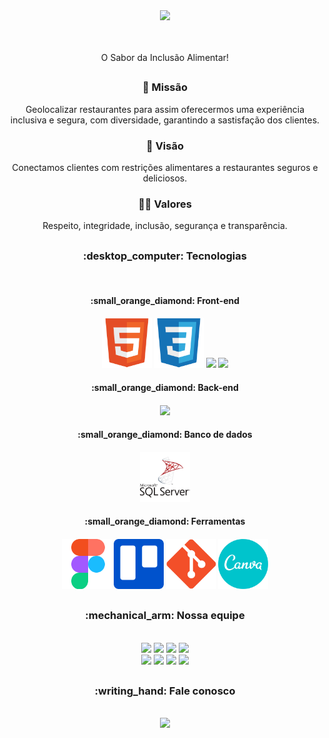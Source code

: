 <div align="center">
<img src="https://media.discordapp.net/attachments/1241964851602129038/1244445626213732352/logotipo2.0STRIPEYELLOW.png?ex=667eab0d&is=667d598d&hm=08bb4ee5e1ca14a454df4b09477bcde433d8ccf4d51388bceed3132832c2b78f&=&format=webp&quality=lossless&width=1337&height=606" width="500px">
</div>
<br>
<br>
<p align="center">O Sabor da Inclusão Alimentar!<p>

##

<h3 align="center">🎯 Missão</h3>
<div align="center"><p>Geolocalizar restaurantes para assim oferecermos uma experiência inclusiva e segura, com diversidade, garantindo a sastisfação dos clientes.</p></div>

<h3 align="center">🚀 Visão</h3>
<div align="center"><p>Conectamos clientes com restrições alimentares a restaurantes seguros e deliciosos.</p></div>

<h3 align="center">✍🏻 Valores</h3>
<div align="center"><p>Respeito, integridade, inclusão, segurança e transparência.</p></div>

##

<h3 align="center">:desktop_computer:	Tecnologias</h3>
<br>
<div align="center">
  
<h4>:small_orange_diamond: Front-end<h4>
  <img src="https://raw.githubusercontent.com/devicons/devicon/master/icons/html5/html5-original.svg" width="80px">
  <img src="https://raw.githubusercontent.com/devicons/devicon/master/icons/css3/css3-original.svg" width="80px">
  <img src="https://icongr.am/devicon/javascript-original.svg?size=100&color=currentColor" width="80px">
  <img src="https://icongr.am/devicon/react-original.svg?size=100&color=000000" width="80px">
  
<h4>:small_orange_diamond: Back-end<h4>
  <img src="https://icongr.am/devicon/dot-net-original.svg?size=100&color=currentColor" width="80px">
  
<h4>:small_orange_diamond: Banco de dados<h4>
  <img src="https://raw.githubusercontent.com/devicons/devicon/master/icons/microsoftsqlserver/microsoftsqlserver-original-wordmark.svg" width="80px">
   
 <h4>:small_orange_diamond: Ferramentas<h4>
  <img src="https://raw.githubusercontent.com/devicons/devicon/master/icons/figma/figma-original.svg" width="80px">
   <img src="https://raw.githubusercontent.com/devicons/devicon/master/icons/trello/trello-plain.svg" width="80px">
   <img src="https://raw.githubusercontent.com/devicons/devicon/master/icons/git/git-plain.svg" width="80px">
   <img src="https://raw.githubusercontent.com/devicons/devicon/master/icons/canva/canva-original.svg" width="80px"> 
 </div>

##

<h3 align="center">:mechanical_arm: Nossa equipe</h3>
<br>
<div align="center">
<a href="https://www.linkedin.com/in/carlosbonfim26/"><img src="https://saboria-three.vercel.app/assets/dev1-CIu2IsBY.jpg" width="200px"></a>
<a href="https://www.linkedin.com/in/yanmrodrigues/"><img src="https://saboria-three.vercel.app/assets/dev2-Cglqgk8U.webp" width="200px"></a>
<a href="https://www.linkedin.com/in/samanta-gomes8/"><img src="https://saboria-three.vercel.app/assets/dev3-CxbCDjK1.jpg" width="200px"></a>
<a href="https://www.linkedin.com/in/milenadiasdc/"><img src="https://saboria-three.vercel.app/assets/dev4-BJB3pFs5.jpg" width="200px"></a>
<br>
<a href="https://www.linkedin.com/in/fellype-oliveira/"><img src="https://saboria-three.vercel.app/assets/dev5-Dr9EqnAU.jpg" width="200px"></a>
<a href="https://www.linkedin.com/in/joaogabriel-/"><img src="https://saboria-three.vercel.app/assets/dev6-BBqrgV_R.jpg" width="200px"></a>
<a href="https://www.linkedin.com/in/leohen/"><img src="https://saboria-three.vercel.app/assets/dev7-VwooYf_9.jpg" width="200px"></a>
<a href="https://www.linkedin.com/in/joaldo-santos-b173722b8/"><img src="https://saboria-three.vercel.app/assets/dev8-BUT5dpNX.webp" width="200px"></a>
</div>

##

<h3 align="center">:writing_hand:	Fale conosco</h3>
<br>
<div align="center">
<a href="https://linktr.ee/saboriaoficial" target="blank" ><img src="https://asset.brandfetch.io/id_tNIm05N/idJgd2UeGc.png" width="80px"></a>
</div>


